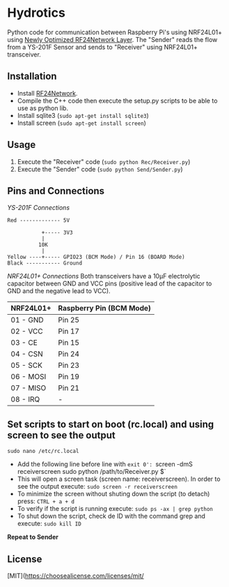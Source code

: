 # Hydrotics

Python code for communication between Raspberry Pi's using NRF24L01+ using [Newly Optimized RF24Network Layer](http://tmrh20.github.io/RF24Network/classRF24Network.html#ac8e9571bb3d2c20d00955b8f5c15b541). The "Sender" reads the flow from a YS-201F Sensor and sends to "Receiver" using NRF24L01+ transceiver.

## Installation

* Install [RF24Network](https://github.com/nRF24/RF24Network).
* Compile the C++ code then execute the setup.py scripts to be able to use as python lib.
* Install sqlite3 (`sudo apt-get install sqlite3`)
* Install screen (`sudo apt-get install screen`)
## Usage
 1. Execute the "Receiver" code (`sudo python Rec/Receiver.py`)
 2. Execute the "Sender" code (`sudo python Send/Sender.py`)


## Pins and Connections

*YS-201F Connections* 
```
Red ------------- 5V

           +----- 3V3
           |
          10K
           |
Yellow ----+----- GPIO23 (BCM Mode) / Pin 16 (BOARD Mode)
Black ----------- Ground
```
*NRF24L01+ Connections* 
Both transceivers have a 10μF electrolytic capacitor between GND and VCC pins (positive lead of the capacitor to GND and the negative lead to VCC).

| NRF24L01+ | Raspberry Pin (BCM Mode)|
| --- | --- |
| 01 - GND | Pin 25 |
| 02 - VCC | Pin 17 |
| 03 - CE | Pin 15 |
| 04 - CSN | Pin 24 |
| 05 - SCK | Pin 23 |
| 06 - MOSI | Pin 19 |
| 07 - MISO | Pin 21 |
| 08 - IRQ | - |


## Set scripts to start on boot (rc.local) and using screen to see the output

`sudo nano /etc/rc.local`
* Add the following line before line with `exit 0':
`screen -dmS receiverscreen sudo python /path/to/Receiver.py $`
* This will open a screen task (screen name: receiverscreen). In order to see the output execute:
 `sudo screen -r receiverscreen`
* To minimize the screen without shuting down the script (to detach) press:
`CTRL + a + d`
* To verify if the script is running execute:
`sudo ps -ax | grep python`
* To shut down the script, check de ID with the command grep and execute:
`sudo kill ID`
 
**Repeat to Sender**






## License
[MIT](https://choosealicense.com/licenses/mit/
